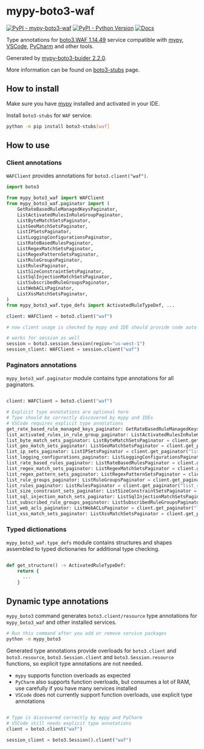 # mypy-boto3-waf

[![PyPI - mypy-boto3-waf](https://img.shields.io/pypi/v/mypy-boto3-waf.svg?color=blue)](https://pypi.org/project/mypy-boto3-waf)
[![PyPI - Python Version](https://img.shields.io/pypi/pyversions/mypy-boto3-waf.svg?color=blue)](https://pypi.org/project/mypy-boto3-waf)
[![Docs](https://img.shields.io/readthedocs/mypy-boto3-builder.svg?color=blue)](https://mypy-boto3-builder.readthedocs.io/)

Type annotations for
[boto3.WAF 1.14.49](https://boto3.amazonaws.com/v1/documentation/api/1.14.49/reference/services/waf.html#WAF) service
compatible with [mypy](https://github.com/python/mypy), [VSCode](https://code.visualstudio.com/),
[PyCharm](https://www.jetbrains.com/pycharm/) and other tools.

Generated by [mypy-boto3-buider 2.2.0](https://github.com/vemel/mypy_boto3_builder).

More information can be found on [boto3-stubs](https://pypi.org/project/boto3-stubs/) page.

## How to install

Make sure you have [mypy](https://github.com/python/mypy) installed and activated in your IDE.

Install `boto3-stubs` for `WAF` service.

```bash
python -m pip install boto3-stubs[waf]
```

## How to use

### Client annotations

`WAFClient` provides annotations for `boto3.client("waf")`.

```python
import boto3

from mypy_boto3_waf import WAFClient
from mypy_boto3_waf.paginator import (
    GetRateBasedRuleManagedKeysPaginator,
    ListActivatedRulesInRuleGroupPaginator,
    ListByteMatchSetsPaginator,
    ListGeoMatchSetsPaginator,
    ListIPSetsPaginator,
    ListLoggingConfigurationsPaginator,
    ListRateBasedRulesPaginator,
    ListRegexMatchSetsPaginator,
    ListRegexPatternSetsPaginator,
    ListRuleGroupsPaginator,
    ListRulesPaginator,
    ListSizeConstraintSetsPaginator,
    ListSqlInjectionMatchSetsPaginator,
    ListSubscribedRuleGroupsPaginator,
    ListWebACLsPaginator,
    ListXssMatchSetsPaginator,
)
from mypy_boto3_waf.type_defs import ActivatedRuleTypeDef, ...

client: WAFClient = boto3.client("waf")

# now client usage is checked by mypy and IDE should provide code auto-complete

# works for session as well
session = boto3.session.Session(region="us-west-1")
session_client: WAFClient = session.client("waf")
```

### Paginators annotations

`mypy_boto3_waf.paginator` module contains type annotations for all paginators.

```python

client: WAFClient = boto3.client("waf")

# Explicit type annotations are optional here
# Type should be correctly discovered by mypy and IDEs
# VSCode requires explicit type annotations
get_rate_based_rule_managed_keys_paginator: GetRateBasedRuleManagedKeysPaginator = client.get_paginator("get_rate_based_rule_managed_keys")
list_activated_rules_in_rule_group_paginator: ListActivatedRulesInRuleGroupPaginator = client.get_paginator("list_activated_rules_in_rule_group")
list_byte_match_sets_paginator: ListByteMatchSetsPaginator = client.get_paginator("list_byte_match_sets")
list_geo_match_sets_paginator: ListGeoMatchSetsPaginator = client.get_paginator("list_geo_match_sets")
list_ip_sets_paginator: ListIPSetsPaginator = client.get_paginator("list_ip_sets")
list_logging_configurations_paginator: ListLoggingConfigurationsPaginator = client.get_paginator("list_logging_configurations")
list_rate_based_rules_paginator: ListRateBasedRulesPaginator = client.get_paginator("list_rate_based_rules")
list_regex_match_sets_paginator: ListRegexMatchSetsPaginator = client.get_paginator("list_regex_match_sets")
list_regex_pattern_sets_paginator: ListRegexPatternSetsPaginator = client.get_paginator("list_regex_pattern_sets")
list_rule_groups_paginator: ListRuleGroupsPaginator = client.get_paginator("list_rule_groups")
list_rules_paginator: ListRulesPaginator = client.get_paginator("list_rules")
list_size_constraint_sets_paginator: ListSizeConstraintSetsPaginator = client.get_paginator("list_size_constraint_sets")
list_sql_injection_match_sets_paginator: ListSqlInjectionMatchSetsPaginator = client.get_paginator("list_sql_injection_match_sets")
list_subscribed_rule_groups_paginator: ListSubscribedRuleGroupsPaginator = client.get_paginator("list_subscribed_rule_groups")
list_web_acls_paginator: ListWebACLsPaginator = client.get_paginator("list_web_acls")
list_xss_match_sets_paginator: ListXssMatchSetsPaginator = client.get_paginator("list_xss_match_sets")
```







### Typed dictionations

`mypy_boto3_waf.type_defs` module contains structures and shapes assembled
to typed dictionaries for additional type checking.

```python

def get_structure() -> ActivatedRuleTypeDef:
    return {
      ...
    }
```


## Dynamic type annotations

`mypy_boto3` command generates `boto3.client/resource` type annotations for
`mypy_boto3_waf` and other installed services.

```bash
# Run this command after you add or remove service packages
python -m mypy_boto3
```

Generated type annotations provide overloads for `boto3.client` and `boto3.resource`,
`boto3.Session.client` and `boto3.Session.resource` functions,
so explicit type annotations are not needed.

- `mypy` supports function overloads as expected
- `PyCharm` also supports function overloads, but consumes a lot of RAM, use carefully if you have many services installed
- `VSCode` does not currently support function overloads, use explicit type annotations

```python

# Type is discovered correctly by mypy and PyCharm
# VSCode still needs explicit type annotations
client = boto3.client("waf")

session_client = boto3.Session().client("waf")
```
